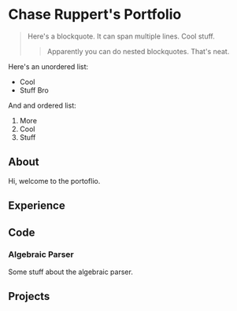 # Chase Ruppert's Portfolio

> Here's a blockquote.
> It can span multiple lines.
> Cool stuff.
> > Apparently you can do
> > nested blockquotes.
> That's neat.

Here's an unordered list:
* Cool
* Stuff Bro

And and ordered list:
1. More
2. Cool
3. Stuff

## About

Hi, welcome to the portoflio.

## Experience

## Code

### Algebraic Parser

Some stuff about the algebraic parser.

## Projects